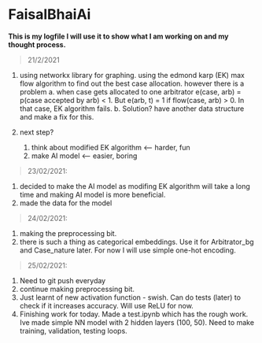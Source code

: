 # FaisalBhaiAi

<b>This is my logfile I will use it to show what I am working on and my thought process.</b> 

>21/2/2021
1.  using networkx library for graphing. using the edmond karp (EK) max flow algorithm to 
    find out the best case allocation.
    however there is a problem
    a.  when case gets allocated to one arbitrator e(case, arb) = p(case accepted by arb) < 1.
        But e(arb, t) = 1 if flow(case, arb) > 0. In that case, EK algorithm fails.
    b.  Solution? have another data structure and make a fix for this.

2.  next step?
    1.  think about modified EK algorithm   <-- harder, fun
    2.  make AI model   <-- easier, boring

>23/02/2021:
1.  decided to make the AI model as modifing EK algorithm will take a long time and making 
    AI model is more beneficial.
2.  made the data for the model

>24/02/2021:
1.  making the preprocessing bit.
2.  there is such a thing as categorical embeddings. Use it for Arbitrator_bg and Case_nature 
    later. For now I will use simple one-hot encoding.
    
    
>25/02/2021:
1.  Need to git push everyday
2.  continue making preprocessing bit.
3.  Just learnt of new activation function - swish. Can do tests (later) to check if it increases accuracy.
    Will use ReLU for now.
4.  Finishing work for today. Made a test.ipynb which has the rough work. Ive made simple NN model with 2 hidden layers 
    (100, 50). Need to make training, validation, testing loops.
    